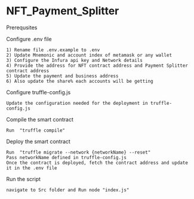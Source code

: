 # NFT_Payment_Splitter

Prerequsites

Configure .env file

    1) Rename file .env.example to .env
    2) Update Mnemonic and account index of metamask or any wallet
    3) Configure the Infura api key and Network details
    4) Provide the address for NFT contract address and Payment Splitter contract address
    5) Update the payment and business address
    6) Also update the share% each accounts will be getting

Configure truffle-config.js

    Update the configuration needed for the deployment in truffle-config.js


Compile the smart contract

    Run  "truffle compile"

Deploy the smart contract

    Run  "truffle migrate --network {networkName} --reset"
    Pass networkName defined in truffle-config.js
    Once the contract is deployed, fetch the contract address and update it in the .env file

Run the script

    navigate to Src folder and Run node "index.js"    

